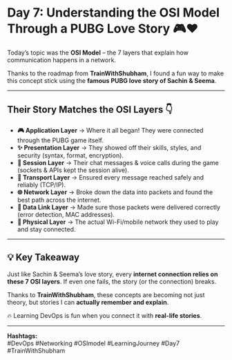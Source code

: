 # Day 7: Understanding the OSI Model Through a PUBG Love Story 🎮❤️

Today’s topic was the **OSI Model** – the 7 layers that explain how communication happens in a network.  

Thanks to the roadmap from **TrainWithShubham**, I found a fun way to make this concept stick using the **famous PUBG love story of Sachin & Seema**.  

---

## Their Story Matches the OSI Layers 👇

- **🎮 Application Layer** → Where it all began! They were connected through the PUBG game itself.  
- **✨ Presentation Layer** → They showed off their skills, styles, and security (syntax, format, encryption).  
- **💬 Session Layer** → Their chat messages & voice calls during the game (sockets & APIs kept the session alive).  
- **🚚 Transport Layer** → Ensured every message reached safely and reliably (TCP/IP).  
- **🌐 Network Layer** → Broke down the data into packets and found the best path across the internet.  
- **🔗 Data Link Layer** → Made sure those packets were delivered correctly (error detection, MAC addresses).  
- **📡 Physical Layer** → The actual Wi-Fi/mobile network they used to play and stay connected.  

---

## 💡 Key Takeaway

Just like Sachin & Seema’s love story, every **internet connection relies on these 7 OSI layers**. If even one fails, the story (or the connection) breaks.  

Thanks to **TrainWithShubham**, these concepts are becoming not just theory, but stories I can **actually remember and explain**.  

🔥 Learning DevOps is fun when you connect it with **real-life stories**.  

---

**Hashtags:**  
#DevOps #Networking #OSImodel #LearningJourney #Day7 #TrainWithShubham
